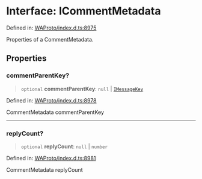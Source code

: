 # Interface: ICommentMetadata

Defined in: [WAProto/index.d.ts:8975](https://github.com/Fokusdotid/Baileys/blob/3623833a320f5e60f370ef835f3de341453290f5/WAProto/index.d.ts#L8975)

Properties of a CommentMetadata.

## Properties

### commentParentKey?

> `optional` **commentParentKey**: `null` \| [`IMessageKey`](IMessageKey.md)

Defined in: [WAProto/index.d.ts:8978](https://github.com/Fokusdotid/Baileys/blob/3623833a320f5e60f370ef835f3de341453290f5/WAProto/index.d.ts#L8978)

CommentMetadata commentParentKey

***

### replyCount?

> `optional` **replyCount**: `null` \| `number`

Defined in: [WAProto/index.d.ts:8981](https://github.com/Fokusdotid/Baileys/blob/3623833a320f5e60f370ef835f3de341453290f5/WAProto/index.d.ts#L8981)

CommentMetadata replyCount
